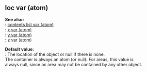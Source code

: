 ## loc var (atom)    
**See also:**    
:   [contents list var (atom)](/atom/var/contents)    
:   [x var (atom)](/atom/var/x)    
:   [y var (atom)](/atom/var/y)    
:   [z var (atom)](/atom/var/z)    
<!-- -->    
**Default value:**    
:   The location of the object or null if there is none.    
The container is always an atom (or null). For areas, this value is    
always null, since an area may not be contained by any other object.  